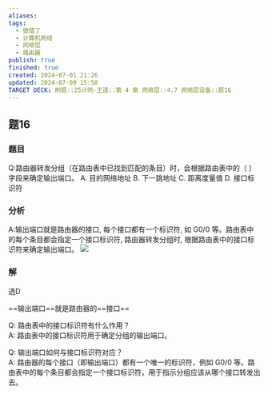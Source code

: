 ```yaml
---
aliases: 
tags:
  - 做错了
  - 计算机网络
  - 网络层
  - 路由器
publish: true
finished: true
created: 2024-07-01 21:26
updated: 2024-07-09 15:58
TARGET DECK: 刷题::25计网-王道::第 4 章 网络层::4.7 网络层设备::题16
---
```


## 题16
### 题目
Q:路由器转发分组（在路由表中已找到匹配的条目）时，会根据路由表中的（ ）字段来确定输出端口。
A. 目的网络地址 B. 下一跳地址
C. 距离度量值 D. 接口标识符
### 分析
A:输出端口就是路由器的接口, 每个接口都有一个标识符, 如 G0/0 等。路由表中的每个条目都会指定一个接口标识符, 路由器转发分组时, 根据路由表中的接口标识符来确定输出端口。
![](https://img.hwenyi.live/202407091559692.webp)
### 解
选D



==输出端口==就是路由器的==接口==




Q: 路由表中的接口标识符有什么作用？  
A: 路由表中的接口标识符用于确定分组的输出端口。




Q: 输出端口如何与接口标识符对应？  
A: 路由器的每个接口（即输出端口）都有一个唯一的标识符，例如 G0/0 等。路由表中的每个条目都会指定一个接口标识符，用于指示分组应该从哪个接口转发出去。
